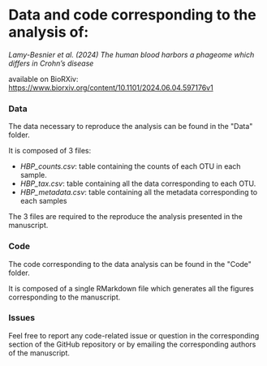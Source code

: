 # Data and code corresponding to the analysis of:

_Lamy-Besnier et al. (2024) The human blood harbors a phageome which differs in Crohn’s disease_

available on BioRXiv: https://www.biorxiv.org/content/10.1101/2024.06.04.597176v1

### Data

The data necessary to reproduce the analysis can be found in the "Data" folder.

It is composed of 3 files:

- *HBP_counts.csv*: table containing the counts of each OTU in each sample.
- *HBP_tax.csv*: table containing all the data corresponding to each OTU.
- *HBP_metadata.csv*: table containing all the metadata corresponding to each samples

The 3 files are required to the reproduce the analysis presented in the manuscript.

### Code

The code corresponding to the data analysis can be found in the "Code" folder.

It is composed of a single RMarkdown file which generates all the figures corresponding to the manuscript.

### Issues

Feel free to report any code-related issue or question in the corresponding section of the GitHub repository or by emailing the corresponding authors of the manuscript.



